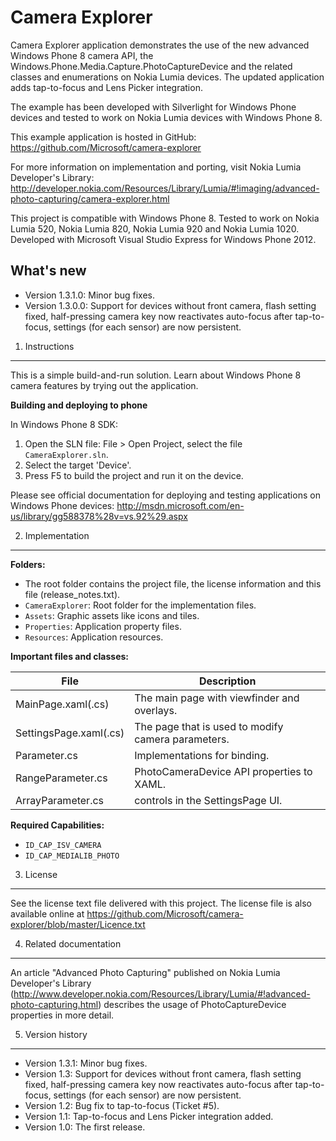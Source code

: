 Camera Explorer
===============

Camera Explorer application demonstrates the use of the new advanced
Windows Phone 8 camera API, the Windows.Phone.Media.Capture.PhotoCaptureDevice
and the related classes and enumerations on Nokia Lumia devices. The updated 
application adds tap-to-focus and Lens Picker integration.

The example has been developed with Silverlight for Windows Phone devices
and tested to work on Nokia Lumia devices with Windows Phone 8.

This example application is hosted in GitHub:
https://github.com/Microsoft/camera-explorer

For more information on implementation and porting, visit Nokia Lumia
Developer's Library:
http://developer.nokia.com/Resources/Library/Lumia/#!imaging/advanced-photo-capturing/camera-explorer.html

This project is compatible with Windows Phone 8. Tested to work on Nokia Lumia
520, Nokia Lumia 820, Nokia Lumia 920 and Nokia Lumia 1020. Developed with
Microsoft Visual Studio Express for Windows Phone 2012.


What's new
----------

* Version 1.3.1.0: Minor bug fixes.
* Version 1.3.0.0: Support for devices without front camera, flash setting
  fixed, half-pressing camera key now reactivates auto-focus after tap-to-focus,
  settings (for each sensor) are now persistent.


1. Instructions
-------------------------------------------------------------------------------

This is a simple build-and-run solution. Learn about Windows Phone 8
camera features by trying out the application. 

**Building and deploying to phone**

In Windows Phone 8 SDK:

1. Open the SLN file: File > Open Project, select the file `CameraExplorer.sln`.
2. Select the target 'Device'.
3. Press F5 to build the project and run it on the device.

Please see official documentation for deploying and testing applications on
Windows Phone devices:
http://msdn.microsoft.com/en-us/library/gg588378%28v=vs.92%29.aspx


2. Implementation
-------------------------------------------------------------------------------

**Folders:**

* The root folder contains the project file, the license information and this
  file (release_notes.txt).
* `CameraExplorer`: Root folder for the implementation files.
 * `Assets`: Graphic assets like icons and tiles.
 * `Properties`: Application property files.
 * `Resources`: Application resources.


**Important files and classes:**

| File | Description |
| ---- | ----------- |
| MainPage.xaml(.cs) | The main page with viewfinder and overlays. |
| SettingsPage.xaml(.cs) | The page that is used to modify camera parameters. |
| Parameter.cs | Implementations for binding. |
| RangeParameter.cs | PhotoCameraDevice API properties to XAML. |
| ArrayParameter.cs | controls in the SettingsPage UI. |


**Required Capabilities:**


* `ID_CAP_ISV_CAMERA`
* `ID_CAP_MEDIALIB_PHOTO`


3. License
-------------------------------------------------------------------------------

See the license text file delivered with this project. The license file is also
available online at 
https://github.com/Microsoft/camera-explorer/blob/master/Licence.txt


4. Related documentation
-------------------------------------------------------------------------------

An article "Advanced Photo Capturing" published on Nokia Lumia Developer's Library
(http://www.developer.nokia.com/Resources/Library/Lumia/#!advanced-photo-capturing.html) 
describes the usage of PhotoCaptureDevice properties in more detail.


5. Version history
-------------------------------------------------------------------------------

* Version 1.3.1: Minor bug fixes.
* Version 1.3: Support for devices without front camera, flash setting fixed,
  half-pressing camera key now reactivates auto-focus after tap-to-focus,
  settings (for each sensor) are now persistent.
* Version 1.2: Bug fix to tap-to-focus (Ticket #5).
* Version 1.1: Tap-to-focus and Lens Picker integration added.
* Version 1.0: The first release.
